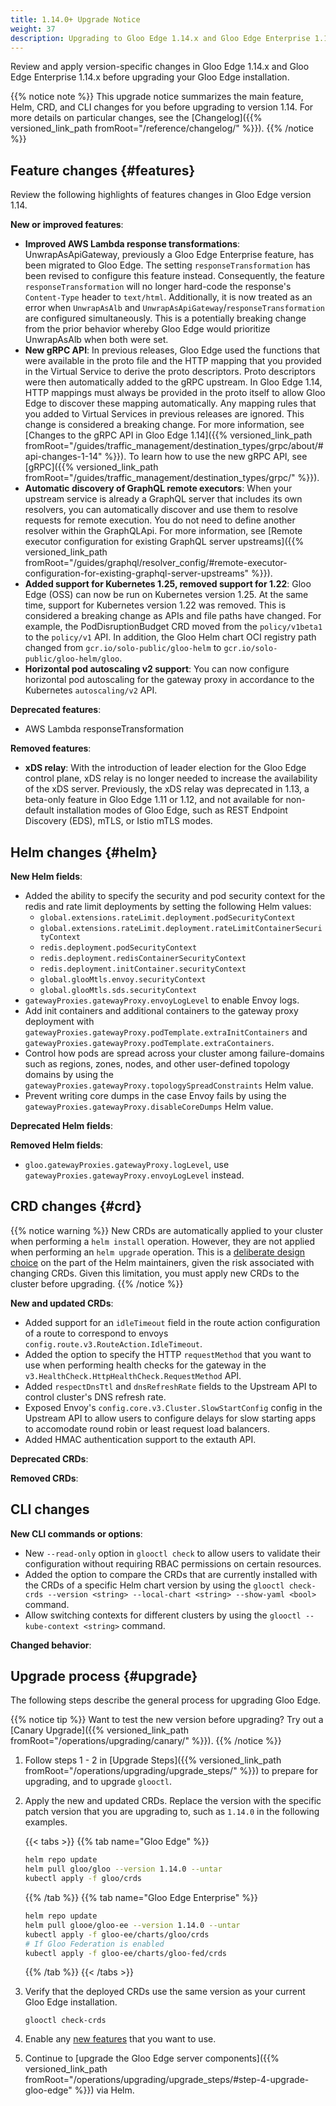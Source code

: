 ```yaml
---
title: 1.14.0+ Upgrade Notice
weight: 37
description: Upgrading to Gloo Edge 1.14.x and Gloo Edge Enterprise 1.14.x
---
```


Review and apply version-specific changes in Gloo Edge 1.14.x and Gloo Edge Enterprise 1.14.x before upgrading your Gloo Edge installation.


{{% notice note %}}
This upgrade notice summarizes the main feature, Helm, CRD, and CLI changes for you before upgrading to version 1.14. For more details on particular changes, see the [Changelog]({{% versioned_link_path fromRoot="/reference/changelog/" %}}).
{{% /notice %}}

## Feature changes {#features}

Review the following highlights of features changes in Gloo Edge version 1.14.

<!--TODO add links-->

**New or improved features**:
* **Improved AWS Lambda response transformations**: UnwrapAsApiGateway, previously a Gloo Edge Enterprise feature, has been migrated to Gloo Edge. The setting `responseTransformation` has been revised to configure this feature instead. Consequently, the feature `responseTransformation` will no longer hard-code the response's `Content-Type` header to `text/html`. Additionally, it is now treated as an error when `UnwrapAsAlb` and `UnwrapAsApiGateway`/`responseTransformation` are configured simultaneously. This is a potentially breaking change from the prior behavior whereby Gloo Edge would prioritize UnwrapAsAlb when both were set.
* **New gRPC API**: In previous releases, Gloo Edge used the functions that were available in the proto file and the HTTP mapping that you provided in the Virtual Service to derive the proto descriptors. Proto descriptors were then automatically added to the gRPC upstream. In Gloo Edge 1.14, HTTP mappings must always be provided in the proto itself to allow Gloo Edge to discover these mapping automatically. Any mapping rules that you added to Virtual Services in previous releases are ignored. This change is considered a breaking change. For more information, see [Changes to the gRPC API in Gloo Edge 1.14]({{% versioned_link_path fromRoot="/guides/traffic_management/destination_types/grpc/about/#api-changes-1-14" %}}). To learn how to use the new gRPC API, see [gRPC]({{% versioned_link_path fromRoot="/guides/traffic_management/destination_types/grpc/" %}}). 
* **Automatic discovery of GraphQL remote executors**: When your upstream service is already a GraphQL server that includes its own resolvers, you can automatically discover and use them to resolve requests for remote execution. You do not need to define another resolver within the GraphQLApi. For more information, see [Remote executor configuration for existing GraphQL server upstreams]({{% versioned_link_path fromRoot="/guides/graphql/resolver_config/#remote-executor-configuration-for-existing-graphql-server-upstreams" %}}). 
* **Added support for Kubernetes 1.25, removed support for 1.22**: Gloo Edge (OSS) can now be run on Kubernetes version 1.25. At the same time, support for Kubernetes version 1.22 was removed. This is considered a breaking change as APIs and file paths have changed. For example, the PodDisruptionBudget CRD moved from the `policy/v1beta1` to the `policy/v1` API. In addition, the Gloo Helm chart OCI registry path changed from `gcr.io/solo-public/gloo-helm` to `gcr.io/solo-public/gloo-helm/gloo`. 
* **Horizontal pod autoscaling v2 support**: You can now configure horizontal pod autoscaling for the gateway proxy in accordance to the Kubernetes `autoscaling/v2` API. 

**Deprecated features**:
* AWS Lambda responseTransformation

**Removed features**:
* **xDS relay**: With the introduction of leader election for the Gloo Edge control plane, xDS relay is no longer needed to increase the availability of the xDS server. Previously, the xDS relay was deprecated in 1.13, a beta-only feature in Gloo Edge 1.11 or 1.12, and not available for non-default installation modes of Gloo Edge, such as REST Endpoint Discovery (EDS), mTLS, or Istio mTLS modes.

## Helm changes {#helm}

**New Helm fields**:
* Added the ability to specify the security and pod security context for the redis and rate limit deployments by setting the following Helm values:  
  - `global.extensions.rateLimit.deployment.podSecurityContext`
  - `global.extensions.rateLimit.deployment.rateLimitContainerSecurityContext`
  - `redis.deployment.podSecurityContext`
  - `redis.deployment.redisContainerSecurityContext`
  - `redis.deployment.initContainer.securityContext`
  - `global.glooMtls.envoy.securityContext`
  - `global.glooMtls.sds.securityContext`
* `gatewayProxies.gatewayProxy.envoyLogLevel` to enable Envoy logs. 
* Add init containers and additional containers to the gateway proxy deployment with `gatewayProxies.gatewayProxy.podTemplate.extraInitContainers` and `gatewayProxies.gatewayProxy.podTemplate.extraContainers`.
* Control how pods are spread across your cluster among failure-domains such as regions, zones, nodes, and other user-defined topology domains by using the `gatewayProxies.gatewayProxy.topologySpreadConstraints` Helm value. 
* Prevent writing core dumps in the case Envoy fails by using the `gatewayProxies.gatewayProxy.disableCoreDumps` Helm value.  

**Deprecated Helm fields**:
<!-- * None -->

**Removed Helm fields**:
* `gloo.gatewayProxies.gatewayProxy.logLevel`, use `gatewayProxies.gatewayProxy.envoyLogLevel` instead.

## CRD changes {#crd}

{{% notice warning %}}
New CRDs are automatically applied to your cluster when performing a `helm install` operation. However, they are not applied when performing an `helm upgrade` operation. This is a [deliberate design choice](https://helm.sh/docs/topics/charts/#limitations-on-crds) on the part of the Helm maintainers, given the risk associated with changing CRDs. Given this limitation, you must apply new CRDs to the cluster before upgrading.
{{% /notice %}}

**New and updated CRDs**:
* Added support for an `idleTimeout` field in the route action configuration of a route to correspond to envoys `config.route.v3.RouteAction.IdleTimeout`.
* Added the option to specify the HTTP `requestMethod` that you want to use when performing health checks for the gateway in the `v3.HealthCheck.HttpHealthCheck.RequestMethod` API. 
* Added `respectDnsTtl` and `dnsRefreshRate` fields to the Upstream API to control cluster's DNS refresh rate. 
* Exposed Envoy's `config.core.v3.Cluster.SlowStartConfig` config in the Upstream API to allow users to configure delays for slow starting apps to accomodate round robin or least request load balancers. 
* Added HMAC authentication support to the extauth API. 

**Deprecated CRDs**:
<!-- * None -->

**Removed CRDs**:
<!-- * None -->

## CLI changes

**New CLI commands or options**:
* New `--read-only` option in `glooctl check` to allow users to validate their configuration without requiring RBAC permissions on certain resources.  
* Added the option to compare the CRDs that are currently installed with the CRDs of a specific Helm chart version by using the `glooctl check-crds --version <string> --local-chart <string> --show-yaml <bool>` command. 
* Allow switching contexts for different clusters by using the `glooctl --kube-context <string>` command. 

**Changed behavior**:
<!-- * None -->

## Upgrade process {#upgrade}

The following steps describe the general process for upgrading Gloo Edge.

{{% notice tip %}}
Want to test the new version before upgrading? Try out a [Canary Upgrade]({{% versioned_link_path fromRoot="/operations/upgrading/canary/" %}}).
{{% /notice %}}

1. Follow steps 1 - 2 in [Upgrade Steps]({{% versioned_link_path fromRoot="/operations/upgrading/upgrade_steps/" %}}) to prepare for upgrading, and to upgrade `glooctl`.

2. Apply the new and updated CRDs. Replace the version with the specific patch version that you are upgrading to, such as `1.14.0` in the following examples.

   {{< tabs >}}
   {{% tab name="Gloo Edge" %}}
   ```sh
   helm repo update
   helm pull gloo/gloo --version 1.14.0 --untar
   kubectl apply -f gloo/crds
   ```
   {{% /tab %}}
   {{% tab name="Gloo Edge Enterprise" %}}
   ```sh
   helm repo update
   helm pull glooe/gloo-ee --version 1.14.0 --untar
   kubectl apply -f gloo-ee/charts/gloo/crds
   # If Gloo Federation is enabled
   kubectl apply -f gloo-ee/charts/gloo-fed/crds
   ```
   {{% /tab %}}
   {{< /tabs >}}

3. Verify that the deployed CRDs use the same version as your current Gloo Edge installation.
   ```
   glooctl check-crds
   ```

4. Enable any [new features](#features) that you want to use.

5. Continue to [upgrade the Gloo Edge server components]({{% versioned_link_path fromRoot="/operations/upgrading/upgrade_steps/#step-4-upgrade-gloo-edge" %}}) via Helm.
